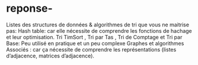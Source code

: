 # reponse- 
Listes des structures de données  &  algorithmes de tri que vous ne maitrise pas: 
Hash table: car elle nécessite de comprendre les fonctions de hachage et leur optimisation.
Tri TimSort , Tri par Tas , Tri de Comptage et Tri par Base: Peu utilisé en pratique et un peu complexe 
Graphes et algorithmes Associés : car ça nécessite de comprendre les représentations (listes d’adjacence, matrices d’adjacence).
